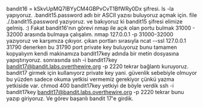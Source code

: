 bandit16 = kSkvUpMQ7lBYyCM4GBPvCvT1BfWRy0Dx şifresi. ls -la yapıyoruz. .bandit15.password adlı bir ASCII yazısı buluyoruz açmak için. file ./.bandit15.password yazıyoruz.
ve bakıyoruz ki bandit15 şifresi elimize gelmiş. :) Fakat bandit16'nın görevi nmap ile açık olan portu bulmak 31000 - 32000 arasında bulmaya çalışalım. nmap 127.0.0.1 -p 31000-32000 yazıyoruz ve karşımıza çıkıyor.
çıkan portları sırasıyla ncat --ssl 127.0.0.1 31790 denerken bu 31790 port private key buluyoruz bunu tamamen kopyalıyım kendi makinamıza bandit17key adında bir metin dosyasına yapıştırıyoruz.
sonrasında ssh -i bandit17key bandit17@bandit.labs.overthewire.org -p 2220 tekrar bağlantı kuruyoruz. bandit17 girmek için kullanıyorz private key yani.
güvenlik sebebiyle olmuyor bu yüzden sadece okuma yetkisi vermemiz gerekiyor çünkü yazma yetkiside var. chmod 400 bandit17key yetkiyi de böyle verdik ssh -i bandit17key bandit17@bandit.labs.overthewire.org -p 2220 tekrar bunu yazıp
giriyoruz. Ve görev başarılı bandit 17'e girdik.
